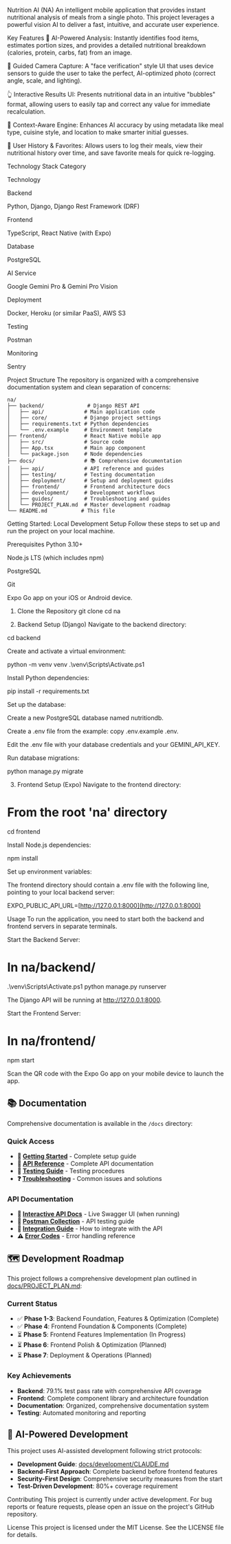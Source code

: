 Nutrition AI (NA)
An intelligent mobile application that provides instant nutritional analysis of meals from a single photo. This project leverages a powerful vision AI to deliver a fast, intuitive, and accurate user experience.

Key Features
📸 AI-Powered Analysis: Instantly identifies food items, estimates portion sizes, and provides a detailed nutritional breakdown (calories, protein, carbs, fat) from an image.

🎯 Guided Camera Capture: A "face verification" style UI that uses device sensors to guide the user to take the perfect, AI-optimized photo (correct angle, scale, and lighting).

👆 Interactive Results UI: Presents nutritional data in an intuitive "bubbles" format, allowing users to easily tap and correct any value for immediate recalculation.

🧠 Context-Aware Engine: Enhances AI accuracy by using metadata like meal type, cuisine style, and location to make smarter initial guesses.

📖 User History & Favorites: Allows users to log their meals, view their nutritional history over time, and save favorite meals for quick re-logging.

Technology Stack
Category

Technology

Backend

Python, Django, Django Rest Framework (DRF)

Frontend

TypeScript, React Native (with Expo)

Database

PostgreSQL

AI Service

Google Gemini Pro & Gemini Pro Vision

Deployment

Docker, Heroku (or similar PaaS), AWS S3

Testing

Postman

Monitoring

Sentry

Project Structure
The repository is organized with a comprehensive documentation system and clean separation of concerns:

```
na/
├── backend/              # Django REST API
│   ├── api/             # Main application code
│   ├── core/            # Django project settings
│   ├── requirements.txt # Python dependencies
│   └── .env.example     # Environment template
├── frontend/            # React Native mobile app
│   ├── src/             # Source code
│   ├── App.tsx          # Main app component
│   └── package.json     # Node dependencies
├── docs/                # 📚 Comprehensive documentation
│   ├── api/             # API reference and guides
│   ├── testing/         # Testing documentation
│   ├── deployment/      # Setup and deployment guides
│   ├── frontend/        # Frontend architecture docs
│   ├── development/     # Development workflows
│   ├── guides/          # Troubleshooting and guides
│   └── PROJECT_PLAN.md  # Master development roadmap
└── README.md           # This file
```

Getting Started: Local Development Setup
Follow these steps to set up and run the project on your local machine.

Prerequisites
Python 3.10+

Node.js LTS (which includes npm)

PostgreSQL

Git

Expo Go app on your iOS or Android device.

1. Clone the Repository
git clone <your-repository-url>
cd na

2. Backend Setup (Django)
Navigate to the backend directory:

cd backend

Create and activate a virtual environment:

python -m venv venv
.\venv\Scripts\Activate.ps1

Install Python dependencies:

pip install -r requirements.txt

Set up the database:

Create a new PostgreSQL database named nutritiondb.

Create a .env file from the example: copy .env.example .env.

Edit the .env file with your database credentials and your GEMINI_API_KEY.

Run database migrations:

python manage.py migrate

3. Frontend Setup (Expo)
Navigate to the frontend directory:

# From the root 'na' directory
cd frontend

Install Node.js dependencies:

npm install

Set up environment variables:

The frontend directory should contain a .env file with the following line, pointing to your local backend server:

EXPO_PUBLIC_API_URL=[http://127.0.0.1:8000](http://127.0.0.1:8000)

Usage
To run the application, you need to start both the backend and frontend servers in separate terminals.

Start the Backend Server:

# In na/backend/
.\venv\Scripts\Activate.ps1
python manage.py runserver

The Django API will be running at http://127.0.0.1:8000.

Start the Frontend Server:

# In na/frontend/
npm start

Scan the QR code with the Expo Go app on your mobile device to launch the app.

## 📚 Documentation

Comprehensive documentation is available in the `/docs` directory:

### Quick Access
- **🚀 [Getting Started](docs/deployment/DEVELOPMENT_SETUP.md)** - Complete setup guide
- **📖 [API Reference](docs/api/README.md)** - Complete API documentation  
- **🧪 [Testing Guide](docs/testing/README.md)** - Testing procedures
- **❓ [Troubleshooting](docs/guides/TROUBLESHOOTING.md)** - Common issues and solutions

### API Documentation
- **📱 [Interactive API Docs](http://127.0.0.1:8000/api/docs/)** - Live Swagger UI (when running)
- **📮 [Postman Collection](docs/api/POSTMAN_GUIDE.md)** - API testing guide
- **🔗 [Integration Guide](docs/api/API_INTEGRATION.md)** - How to integrate with the API
- **⚠️ [Error Codes](docs/api/API_ERROR_CODES.md)** - Error handling reference

## 🗺️ Development Roadmap

This project follows a comprehensive development plan outlined in [docs/PROJECT_PLAN.md](docs/PROJECT_PLAN.md):

### Current Status
- ✅ **Phase 1-3**: Backend Foundation, Features & Optimization (Complete)
- ✅ **Phase 4**: Frontend Foundation & Components (Complete)  
- ⏳ **Phase 5**: Frontend Features Implementation (In Progress)
- ⏳ **Phase 6**: Frontend Polish & Optimization (Planned)
- ⏳ **Phase 7**: Deployment & Operations (Planned)

### Key Achievements
- **Backend**: 79.1% test pass rate with comprehensive API coverage
- **Frontend**: Complete component library and architecture foundation
- **Documentation**: Organized, comprehensive documentation system
- **Testing**: Automated monitoring and reporting

## 🤖 AI-Powered Development

This project uses AI-assisted development following strict protocols:

- **Development Guide**: [docs/development/CLAUDE.md](docs/development/CLAUDE.md)
- **Backend-First Approach**: Complete backend before frontend features
- **Security-First Design**: Comprehensive security measures from the start
- **Test-Driven Development**: 80%+ coverage requirement

Contributing
This project is currently under active development. For bug reports or feature requests, please open an issue on the project's GitHub repository.

License
This project is licensed under the MIT License. See the LICENSE file for details.